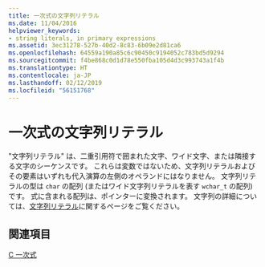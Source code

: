 ```yaml
---
title: 一次式の文字列リテラル
ms.date: 11/04/2016
helpviewer_keywords:
- string literals, in primary expressions
ms.assetid: 3ec31278-527b-40d2-8c83-6b09e2d81ca6
ms.openlocfilehash: 64559a190a85c6c90450c9194052c783bd5d9294
ms.sourcegitcommit: f4be868c0d1d78e550fba105d4d3c993743a1f4b
ms.translationtype: HT
ms.contentlocale: ja-JP
ms.lasthandoff: 02/12/2019
ms.locfileid: "56151768"
---
```

# <a name="string-literals-in-primary-expressions"></a>一次式の文字列リテラル

"文字列リテラル" は、二重引用符で囲まれた文字、ワイド文字、または隣接する文字のシーケンスです。 これらは変数ではないため、文字列リテラルおよびその要素はいずれも代入演算の左側のオペランドにはなりません。 文字列リテラルの型は `char` の配列 (またはワイド文字列リテラルを表す `wchar_t` の配列) です。 式に含まれる配列は、ポインターに変換されます。 文字列の詳細については、[文字列リテラル](../c-language/c-string-literals.md)に関するページをご覧ください。

## <a name="see-also"></a>関連項目

[C 一次式](../c-language/c-primary-expressions.md)
